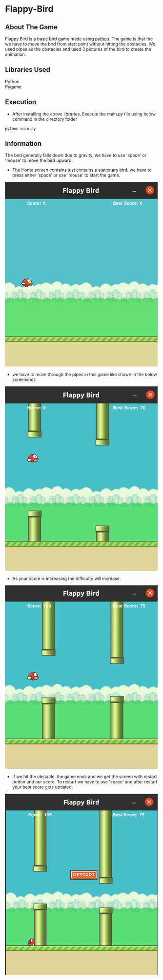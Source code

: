 # Flappy-Bird

## About The Game
Flappy Bird is a basic bird game made using [python](https://www.python.org/). The game is that the we have to move the bird from start point without hitting the obstacles. We used pipes as the obstacles and used 3 pictures of the bird to create the animation. 

## Libraries Used
 Python <br />
 Pygame

## Execution
+ After installing the above libraries, Execute the main.py file using below command in the directory folder
```
python main.py
```

## Information
The bird generally falls down due to gravity, we have to use 'space' or 'mouse' to move the bird upward.

* The Home screen contains just contains a stationary bird. we have to press either 'space' or use 'mouse' to start the game.

![](/img/fb_basic.png)


* we have to move through the pipes in this game like shown in the below screenshot.

![](./img/fb_game.png ) 

* As your score is increasing the difficulty will increase.

![](./img/fb_game1.png )


* If we hit the obstacle, the game ends and we get the screen with restart button and our score. To restart we have to use 'space' and after restart your best score gets updated.

![](/img/fb_restart.png)

